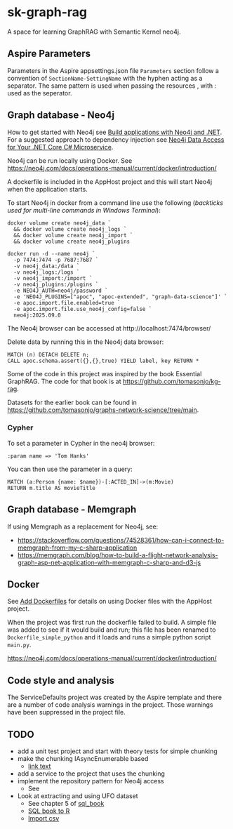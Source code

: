 # sk-graph-rag
A space for learning GraphRAG with Semantic Kernel neo4j.

## Aspire Parameters

Parameters in the Aspire appsettings.json file `Parameters` section
follow a convention of `SectionName-SettingName` with the hyphen acting as a separator.
The same pattern is used when passing the resources , with : used as the seperator.

## Graph database - Neo4j

How to get started with Neo4j see [Build applications with Neo4j and .NET](https://neo4j.com/docs/dotnet-manual/current/). 
For a suggested approach to dependency injection see [Neo4j Data Access for Your .NET Core C# Microservice](https://neo4j.com/blog/developer/neo4j-data-access-for-your-dot-net-core-c-microservice/).

Neo4j can be run locally using Docker. See https://neo4j.com/docs/operations-manual/current/docker/introduction/

A dockerfile is included in the AppHost project and this will start Neo4j when the application starts.

To start Neo4j in docker from a command line use the following (*backticks used for multi-line commands in Windows Terminal*):
```
docker volume create neo4j_data `
  && docker volume create neo4j_logs `
  && docker volume create neo4j_import `
  && docker volume create neo4j_plugins

docker run -d --name neo4j `
  -p 7474:7474 -p 7687:7687 `
  -v neo4j_data:/data `
  -v neo4j_logs:/logs `
  -v neo4j_import:/import `
  -v neo4j_plugins:/plugins `
  -e NEO4J_AUTH=neo4j/password `
  -e 'NEO4J_PLUGINS=["apoc", "apoc-extended", "graph-data-science"]' `
  -e apoc.import.file.enabled=true `
  -e apoc.import.file.use_neo4j_config=false `
  neo4j:2025.09.0
```

The Neo4j browser can be accessed at http://localhost:7474/browser/

Delete data by running this in the Neo4j data browser:
```
MATCH (n) DETACH DELETE n;
CALL apoc.schema.assert({},{},true) YIELD label, key RETURN *
```

Some of the code in this project was inspired by the book Essential GraphRAG. The code for that book
is at https://github.com/tomasonjo/kg-rag.

Datasets for the earlier book can be found in https://github.com/tomasonjo/graphs-network-science/tree/main.

### Cypher

To set a parameter in Cypher in the neo4j browser:
```
:param name => 'Tom Hanks'
```

You can then use the parameter in a query:
```
MATCH (a:Person {name: $name})-[:ACTED_IN]->(m:Movie)
RETURN m.title AS movieTitle
```

## Graph database - Memgraph

If using Memgraph as a replacement for Neo4j, see:

- https://stackoverflow.com/questions/74528361/how-can-i-connect-to-memgraph-from-my-c-sharp-application
- https://memgraph.com/blog/how-to-build-a-flight-network-analysis-graph-asp-net-application-with-memgraph-c-sharp-and-d3-js


## Docker

See [Add Dockerfiles](https://learn.microsoft.com/en-us/dotnet/aspire/app-host/withdockerfile#add-a-dockerfile-to-the-app-model) 
for details on using Docker files with the AppHost project.

When the project was first run the dockerfile failed to build. A simple file was added to see if it would build and run; this
file has been renamed to `Dockerfile_simple_python` and it loads and runs a simple python script `main.py`.

https://neo4j.com/docs/operations-manual/current/docker/introduction/ 


## Code style and analysis

The ServiceDefaults project was created by the Aspire template and there are a number of code analysis warnings in the project.
Those warnings have been suppressed in the project file.


## TODO

- add a unit test project and start with theory tests for simple chunking
- make the chunking IAsyncEnumerable based
    - [link text](https://stackoverflow.com/questions/21136753/read-a-very-large-file-by-chunks-and-not-line-by-line/21137097#21137097)
- add a service to the project that uses the chunking
- implement the repository pattern for Neo4j access
    - See 
- Look at extracting and using UFO dataset
    - See chapter 5 of [sql_book](https://github.com/cathytanimura/sql_book)
    - [SQL book to R](https://iangow.github.io/sql_book/)
    - [Import csv](https://stackoverflow.com/questions/15242757/import-csv-file-into-sql-server)
    
